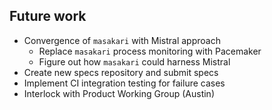 <!-- .slide: data-state="normal" id="future" -->
## Future work

*   Convergence of `masakari` with Mistral approach
    *   Replace `masakari` process monitoring with Pacemaker
    *   Figure out how `masakari` could harness Mistral
*   Create new specs repository and submit specs
*   Implement CI integration testing for failure cases
*   Interlock with Product Working Group (Austin)
